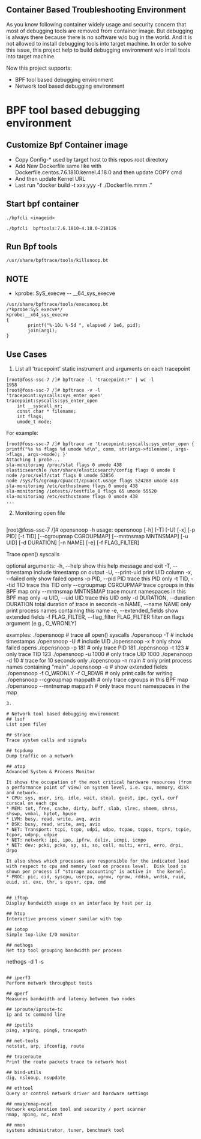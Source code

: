 Container Based Troubleshooting Environment
---

As you know following container widely usage and security concern that most of debugging tools are removed from container image. But debugging is always there because there is no software w/o bug in the world. And it is not allowed to install debugging tools into target machine. In order to solve this issue, this project help to build debugging environment w/o intall tools into target machine.

Now this project supports:
* BPF tool based debugging environment
* Network tool based debugging environment


# BPF tool based debugging environment
## Customize Bpf Container image
* Copy Config-* used by target host to this repos root directory
* Add New Dockerfile same like with Dockerfile.centos.7.6.1810.kernel.4.18.0 and then update COPY cmd
* And then update Kernel URL 
* Last run "docker build -t xxx:yyy -f ./Dockerfile.mmm ."

## Start bpf container
```
./bpfcli <imageid>

./bpfcli  bpftools:7.6.1810-4.18.0-210126
```

## Run Bpf tools
```
/usr/share/bpftrace/tools/killsnoop.bt
```

## NOTE
* kprobe: SyS_execve -- __64_sys_execve
```
/usr/share/bpftrace/tools/execsnoop.bt
/*kprobe:SyS_execve*/
kprobe:__x64_sys_execve
{
        printf("%-10u %-5d ", elapsed / 1e6, pid);
        join(arg1);
}
```

## Use Cases
1. List all 'tracepoint' static instrument and arguments on each tracepoint
```
[root@foss-ssc-7 /]# bpftrace -l 'tracepoint:*' | wc -l
1958
[root@foss-ssc-7 /]# bpftrace -v -l 'tracepoint:syscalls:sys_enter_open'
tracepoint:syscalls:sys_enter_open
    int __syscall_nr;
    const char * filename;
    int flags;
    umode_t mode;
```
For example:
```
[root@foss-ssc-7 /]# bpftrace -e 'tracepoint:syscalls:sys_enter_open { printf("%s %s flags %d umode %d\n", comm, str(args->filename), args->flags, args->mode); }'
Attaching 1 probe...
sla-monitoring /proc/stat flags 0 umode 438
elasticsearch[e /usr/share/elasticsearch/config flags 0 umode 0
node /proc/self/stat flags 0 umode 53856
node /sys/fs/cgroup/cpuacct/cpuacct.usage flags 524288 umode 438
sla-monitoring /etc/exthostname flags 0 umode 438
sla-monitoring /iotests//testfile_0 flags 65 umode 55520
sla-monitoring /etc/exthostname flags 0 umode 438
...
```
2. Monitoring open file
   ```
[root@foss-ssc-7 /]# opensnoop -h
usage: opensnoop [-h] [-T] [-U] [-x] [-p PID] [-t TID] [--cgroupmap CGROUPMAP]
                 [--mntnsmap MNTNSMAP] [-u UID] [-d DURATION] [-n NAME] [-e]
                 [-f FLAG_FILTER]

Trace open() syscalls

optional arguments:
  -h, --help            show this help message and exit
  -T, --timestamp       include timestamp on output
  -U, --print-uid       print UID column
  -x, --failed          only show failed opens
  -p PID, --pid PID     trace this PID only
  -t TID, --tid TID     trace this TID only
  --cgroupmap CGROUPMAP
                        trace cgroups in this BPF map only
  --mntnsmap MNTNSMAP   trace mount namespaces in this BPF map only
  -u UID, --uid UID     trace this UID only
  -d DURATION, --duration DURATION
                        total duration of trace in seconds
  -n NAME, --name NAME  only print process names containing this name
  -e, --extended_fields
                        show extended fields
  -f FLAG_FILTER, --flag_filter FLAG_FILTER
                        filter on flags argument (e.g., O_WRONLY)

examples:
    ./opensnoop           # trace all open() syscalls
    ./opensnoop -T        # include timestamps
    ./opensnoop -U        # include UID
    ./opensnoop -x        # only show failed opens
    ./opensnoop -p 181    # only trace PID 181
    ./opensnoop -t 123    # only trace TID 123
    ./opensnoop -u 1000   # only trace UID 1000
    ./opensnoop -d 10     # trace for 10 seconds only
    ./opensnoop -n main   # only print process names containing "main"
    ./opensnoop -e        # show extended fields
    ./opensnoop -f O_WRONLY -f O_RDWR  # only print calls for writing
    ./opensnoop --cgroupmap mappath  # only trace cgroups in this BPF map
    ./opensnoop --mntnsmap mappath   # only trace mount namespaces in the map
   ```
3. 

# Network tool based debugging environment
## lsof
List open files

## strace
Trace system calls and signals

## tcpdump
Dump traffic on a network

## atop
Advanced System & Process Monitor

It shows the occupation of the most critical hardware resources (from a performance point of view) on system level, i.e. cpu, memory, disk and network. 
* CPU: sys, user, irq, idle, wait, steal, guest, ipc, cycl, curf curscal on each cpu
* MEM: tot, free, cache, dirty, buff, slab, slrec, shmem, shrss, shswp, vmbal, hptot, hpuse
* LVM: busy, read, write, avq, avio
* DSK: busy, read, write, avq, avio
* NET: Transport: tcpi, tcpo, udpi, udpo, tcpao, tcppo, tcprs, tcpie, tcpor, udpnp, udpie
* NET: network: ipi, ipo, ipfrw, deliv, icmpi, icmpo
* NET: dev: pcki, pcko, sp, si, so, coll, multi, erri, erro, drpi, drpo

It also shows which processes are responsible for the indicated load with respect to cpu and memory load on process level.  Disk load is shown per process if "storage accounting" is active in  the kernel.  
* PROC: pic, cid, syscpu, usrcpu, vgrow, rgrow, rddsk, wrdsk, ruid, euid, st, exc, thr, s cpunr, cpu, cmd


## iftop
Display bandwidth usage on an interface by host per ip

## htop
Interactive process viewer samilar with top

## iotop
Simple top-like I/O monitor

## nethogs
Net top tool grouping bandwidth per process
```
nethogs -d 1 -s 
```

## iperf3
Perform network throughput tests

## qperf
Measures bandwidth and latency between two nodes

## iproute/iproute-tc
ip and tc command line

## iputils
ping, arping, ping6, tracepath

## net-tools
netstat, arp, ifconfig, route

## traceroute
Print the route packets trace to network host

## bind-utils
dig, nslooup, nsupdate

## ethtool
Query or control network driver and hardware settings

## nmap/nmap-ncat
Network exploration tool and security / port scanner
nmap, nping, nc, ncat

## nmon
systems administrator, tuner, benchmark tool



